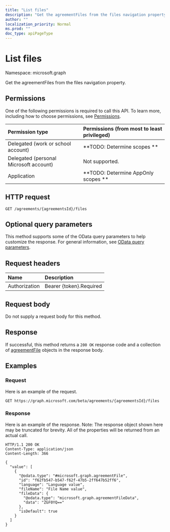 ```yaml
---
title: "List files"
description: "Get the agreementFiles from the files navigation property."
author: ""
localization_priority: Normal
ms.prod: ""
doc_type: apiPageType
---
```


# List files

Namespace: microsoft.graph

Get the agreementFiles from the files navigation property.

## Permissions
One of the following permissions is required to call this API. To learn more, including how to choose permissions, see [Permissions](/concepts/permissions-reference.md).

|Permission type|Permissions (from most to least privileged)|
|:---|:---|
|Delegated (work or school account)|**TODO: Determine scopes **|
|Delegated (personal Microsoft account)|Not supported.|
|Application|**TODO: Determine AppOnly scopes **|

## HTTP request
<!-- {
  "blockType": "ignored"
}
-->
``` http
GET /agreements/{agreementsId}/files
```

## Optional query parameters
This method supports some of the OData query parameters to help customize the response. For general information, see [OData query parameters](/graph/query-parameters).

## Request headers
|Name|Description|
|:---|:---|
|Authorization|Bearer {token}.Required|

## Request body
Do not supply a request body for this method.

## Response
If successful, this method returns a `200 OK` response code and a collection of [agreementFile](../resources/agreementfile.md) objects in the response body.

## Examples

### Request
Here is an example of the request.
<!-- {
  "blockType": "request",
  "name": "get_agreementfile"
}
-->
``` http
GET https://graph.microsoft.com/beta/agreements/{agreementsId}/files
```

### Response
Here is an example of the response. Note: The response object shown here may be truncated for brevity. All of the properties will be returned from an actual call.
<!-- {
  "blockType": "response",
  "truncated": true,
  "@odata.type": "collection(microsoft.graph.agreementfile)"
}
-->
``` http
HTTP/1.1 200 OK
Content-Type: application/json
Content-Length: 366

{
  "value": [
    {
      "@odata.type": "#microsoft.graph.agreementFile",
      "id": "f62fb547-b547-f62f-47b5-2ff647b52ff6",
      "language": "Language value",
      "fileName": "File Name value",
      "fileData": {
        "@odata.type": "microsoft.graph.agreementFileData",
        "data": "ZGF0YQ=="
      },
      "isDefault": true
    }
  ]
}
```

